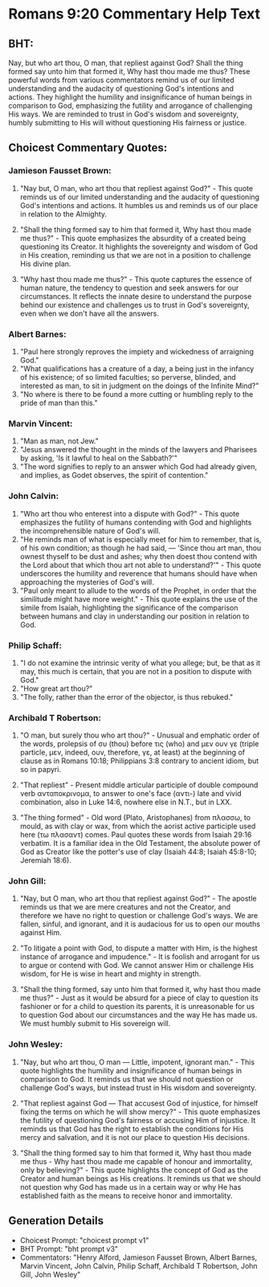 # Romans 9:20 Commentary Help Text

## BHT:
Nay, but who art thou, O man, that repliest against God? Shall the thing formed say unto him that formed it, Why hast thou made me thus? These powerful words from various commentators remind us of our limited understanding and the audacity of questioning God's intentions and actions. They highlight the humility and insignificance of human beings in comparison to God, emphasizing the futility and arrogance of challenging His ways. We are reminded to trust in God's wisdom and sovereignty, humbly submitting to His will without questioning His fairness or justice.

## Choicest Commentary Quotes:
### Jamieson Fausset Brown:
1. "Nay but, O man, who art thou that repliest against God?" - This quote reminds us of our limited understanding and the audacity of questioning God's intentions and actions. It humbles us and reminds us of our place in relation to the Almighty.

2. "Shall the thing formed say to him that formed it, Why hast thou made me thus?" - This quote emphasizes the absurdity of a created being questioning its Creator. It highlights the sovereignty and wisdom of God in His creation, reminding us that we are not in a position to challenge His divine plan.

3. "Why hast thou made me thus?" - This quote captures the essence of human nature, the tendency to question and seek answers for our circumstances. It reflects the innate desire to understand the purpose behind our existence and challenges us to trust in God's sovereignty, even when we don't have all the answers.

### Albert Barnes:
1. "Paul here strongly reproves the impiety and wickedness of arraigning God."
2. "What qualifications has a creature of a day, a being just in the infancy of his existence; of so limited faculties; so perverse, blinded, and interested as man, to sit in judgment on the doings of the Infinite Mind?"
3. "No where is there to be found a more cutting or humbling reply to the pride of man than this."

### Marvin Vincent:
1. "Man as man, not Jew."
2. "Jesus answered the thought in the minds of the lawyers and Pharisees by asking, 'Is it lawful to heal on the Sabbath?'"
3. "The word signifies to reply to an answer which God had already given, and implies, as Godet observes, the spirit of contention."

### John Calvin:
1. "Who art thou who enterest into a dispute with God?" - This quote emphasizes the futility of humans contending with God and highlights the incomprehensible nature of God's will.
2. "He reminds man of what is especially meet for him to remember, that is, of his own condition; as though he had said, — 'Since thou art man, thou ownest thyself to be dust and ashes; why then doest thou contend with the Lord about that which thou art not able to understand?'" - This quote underscores the humility and reverence that humans should have when approaching the mysteries of God's will.
3. "Paul only meant to allude to the words of the Prophet, in order that the similitude might have more weight." - This quote explains the use of the simile from Isaiah, highlighting the significance of the comparison between humans and clay in understanding our position in relation to God.

### Philip Schaff:
1. "I do not examine the intrinsic verity of what you allege; but, be that as it may, this much is certain, that you are not in a position to dispute with God."
2. "How great art thou?"
3. "The folly, rather than the error of the objector, is thus rebuked."

### Archibald T Robertson:
1. "O man, but surely thou who art thou?" - Unusual and emphatic order of the words, prolepsis of συ (thou) before τις (who) and μεν ουν γε (triple particle, μεν, indeed, ουν, therefore, γε, at least) at the beginning of clause as in Romans 10:18; Philippians 3:8 contrary to ancient idiom, but so in papyri.

2. "That repliest" - Present middle articular participle of double compound verb ανταποκρινομα, to answer to one's face (αντι-) late and vivid combination, also in Luke 14:6, nowhere else in N.T., but in LXX.

3. "The thing formed" - Old word (Plato, Aristophanes) from πλασσω, to mould, as with clay or wax, from which the aorist active participle used here (τω πλασαντ) comes. Paul quotes these words from Isaiah 29:16 verbatim. It is a familiar idea in the Old Testament, the absolute power of God as Creator like the potter's use of clay (Isaiah 44:8; Isaiah 45:8-10; Jeremiah 18:6).

### John Gill:
1. "Nay, but O man, who art thou that repliest against God?" - The apostle reminds us that we are mere creatures and not the Creator, and therefore we have no right to question or challenge God's ways. We are fallen, sinful, and ignorant, and it is audacious for us to open our mouths against Him.

2. "To litigate a point with God, to dispute a matter with Him, is the highest instance of arrogance and impudence." - It is foolish and arrogant for us to argue or contend with God. We cannot answer Him or challenge His wisdom, for He is wise in heart and mighty in strength.

3. "Shall the thing formed, say unto him that formed it, why hast thou made me thus?" - Just as it would be absurd for a piece of clay to question its fashioner or for a child to question its parents, it is unreasonable for us to question God about our circumstances and the way He has made us. We must humbly submit to His sovereign will.

### John Wesley:
1. "Nay, but who art thou, O man — Little, impotent, ignorant man." - This quote highlights the humility and insignificance of human beings in comparison to God. It reminds us that we should not question or challenge God's ways, but instead trust in His wisdom and sovereignty.

2. "That repliest against God — That accusest God of injustice, for himself fixing the terms on which he will show mercy?" - This quote emphasizes the futility of questioning God's fairness or accusing Him of injustice. It reminds us that God has the right to establish the conditions for His mercy and salvation, and it is not our place to question His decisions.

3. "Shall the thing formed say to him that formed it, Why hast thou made me thus - Why hast thou made me capable of honour and immortality, only by believing?" - This quote highlights the concept of God as the Creator and human beings as His creations. It reminds us that we should not question why God has made us in a certain way or why He has established faith as the means to receive honor and immortality.


## Generation Details
- Choicest Prompt: "choicest prompt v1"
- BHT Prompt: "bht prompt v3"
- Commentators: "Henry Alford, Jamieson Fausset Brown, Albert Barnes, Marvin Vincent, John Calvin, Philip Schaff, Archibald T Robertson, John Gill, John Wesley"
